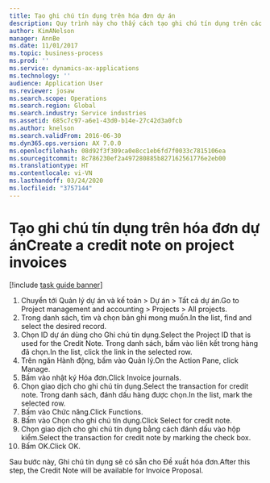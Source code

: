 ```yaml
---
title: Tạo ghi chú tín dụng trên hóa đơn dự án
description: Quy trình này cho thấy cách tạo ghi chú tín dụng trên các hóa đơn dự án đã được đăng.
author: KimANelson
manager: AnnBe
ms.date: 11/01/2017
ms.topic: business-process
ms.prod: ''
ms.service: dynamics-ax-applications
ms.technology: ''
audience: Application User
ms.reviewer: josaw
ms.search.scope: Operations
ms.search.region: Global
ms.search.industry: Service industries
ms.assetid: 685c7c97-a6e1-43d0-b14e-27c42d3a0fcb
ms.author: knelson
ms.search.validFrom: 2016-06-30
ms.dyn365.ops.version: AX 7.0.0
ms.openlocfilehash: 08d92f3f309ca0e8cc1eb6fd7f0033c7815106ea
ms.sourcegitcommit: 8c786230ef2a497280885b827162561776e2eb00
ms.translationtype: HT
ms.contentlocale: vi-VN
ms.lasthandoff: 03/24/2020
ms.locfileid: "3757144"
---
```

# <a name="create-a-credit-note-on-project-invoices"></a><span data-ttu-id="da65d-103">Tạo ghi chú tín dụng trên hóa đơn dự án</span><span class="sxs-lookup"><span data-stu-id="da65d-103">Create a credit note on project invoices</span></span>

[!include [task guide banner](../../includes/task-guide-banner.md)]

1. <span data-ttu-id="da65d-104">Chuyển tới Quản lý dự án và kế toán > Dự án > Tất cả dự án.</span><span class="sxs-lookup"><span data-stu-id="da65d-104">Go to Project management and accounting > Projects > All projects.</span></span> 
2. <span data-ttu-id="da65d-105">Trong danh sách, tìm và chọn bản ghi mong muốn.</span><span class="sxs-lookup"><span data-stu-id="da65d-105">In the list, find and select the desired record.</span></span> 
3. <span data-ttu-id="da65d-106">Chọn ID dự án dùng cho Ghi chú tín dụng.</span><span class="sxs-lookup"><span data-stu-id="da65d-106">Select the Project ID that is used for the Credit Note.</span></span> <span data-ttu-id="da65d-107">Trong danh sách, bấm vào liên kết trong hàng đã chọn.</span><span class="sxs-lookup"><span data-stu-id="da65d-107">In the list, click the link in the selected row.</span></span> 
4. <span data-ttu-id="da65d-108">Trên ngăn Hành động, bấm vào Quản lý.</span><span class="sxs-lookup"><span data-stu-id="da65d-108">On the Action Pane, click Manage.</span></span> 
5. <span data-ttu-id="da65d-109">Bấm vào nhật ký Hóa đơn.</span><span class="sxs-lookup"><span data-stu-id="da65d-109">Click Invoice journals.</span></span> 
6. <span data-ttu-id="da65d-110">Chọn giao dịch cho ghi chú tín dụng.</span><span class="sxs-lookup"><span data-stu-id="da65d-110">Select the transaction for credit note.</span></span> <span data-ttu-id="da65d-111">Trong danh sách, đánh dấu hàng được chọn.</span><span class="sxs-lookup"><span data-stu-id="da65d-111">In the list, mark the selected row.</span></span> 
7. <span data-ttu-id="da65d-112">Bấm vào Chức năng.</span><span class="sxs-lookup"><span data-stu-id="da65d-112">Click Functions.</span></span> 
8. <span data-ttu-id="da65d-113">Bấm vào Chọn cho ghi chú tín dụng.</span><span class="sxs-lookup"><span data-stu-id="da65d-113">Click Select for credit note.</span></span> 
9. <span data-ttu-id="da65d-114">Chọn giao dịch cho ghi chú tín dụng bằng cách đánh dấu vào hộp kiểm.</span><span class="sxs-lookup"><span data-stu-id="da65d-114">Select the transaction for credit note by marking the check box.</span></span>
10. <span data-ttu-id="da65d-115">Bấm OK.</span><span class="sxs-lookup"><span data-stu-id="da65d-115">Click OK.</span></span> 

<span data-ttu-id="da65d-116">Sau bước này, Ghi chú tín dụng sẽ có sẵn cho Đề xuất hóa đơn.</span><span class="sxs-lookup"><span data-stu-id="da65d-116">After this step, the Credit Note will be available for Invoice Proposal.</span></span>
